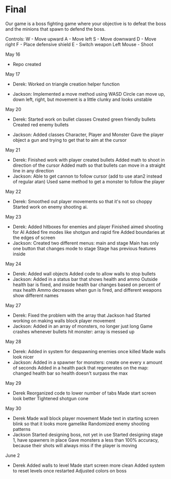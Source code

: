 # Final

Our game is a boss fighting game where your objective is to defeat the boss and the minions that spawn to defend the boss. 

Controls:
W - Move upward
A - Move left
S - Move downward
D - Move right
F - Place defensive shield
E - Switch weapon
Left Mouse - Shoot

May 16
- Repo created

May 17
- Derek: Worked on triangle creation helper function

- Jackson:
    Implemented a move method using WASD
    Circle can move up, down left, right, but movement is a little clunky and looks unstable

May 20
- Derek:
    Started work on bullet classes
    Created green friendly bullets
    Created red enemy bullets

- Jackson:
    Added classes Character, Player and Monster
    Gave the player object a gun and trying to get that to aim at the cursor

May 21
- Derek:
    Finished work with player created bullets
    Added math to shoot in direction of the cursor
    Added math so that bullets can move in a straight line in any direction
- Jackson:
    Able to get cannon to follow cursor (add to use atan2 instead of regular atan)
    Used same method to get a monster to follow the player

May 22
- Derek:
    Smoothed out player movements so that it's not so choppy
    Started work on enemy shooting ai.

May 23
- Derek:
    Added hitboxes for enemies and player
    Finished aimed shooting for AI
    Added fire modes like shotgun and rapid fire
    Added boundaries at the edges of screen
- Jackson:
    Created two different menus: main and stage
    Main has only one button that changes mode to stage
    Stage has previous features inside

May 24
- Derek:
    Added wall objects
    Added code to allow walls to stop bullets
- Jackson:
    Added in a status bar that shows health and ammo
    Outside health bar is fixed, and inside health bar changes based on percent of max health
    Ammo decreases when gun is fired, and different weapons show different names

May 27
- Derek:
    Fixed the problem with the array that Jackson had
    Started working on making walls block player movement
- Jackson:
    Added in an array of monsters, no longer just long
    Game crashes whenever bullets hit monster: array is messed up

May 28
- Derek:
    Added in system for despawning enemies once killed
    Made walls look nicer
- Jackson:
    Added in a spawner for monsters: create one every x amount of seconds
    Added in a health pack that regenerates on the map: changed health bar so health doesn't surpass the max

May 29
- Derek
    Reorganized code to lower number of tabs
    Made start screen look better
    Tightened shotgun cone

May 30
- Derek
    Made wall block player movement
    Made text in starting screen blink so that it looks more gamelike
    Randomized enemy shooting patterns
- Jackson
    Started designing boss, not yet in use
    Started designing stage 1, have spawners in place
    Gave monsters a less than 100% accuracy, because their shots will always miss if the player is moving 

June 2
- Derek
    Added walls to level
    Made start screen more clean
    Added system to reset levels once restarted
    Adjusted colors on boss
